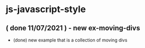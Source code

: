 # js-javascript-style

## ( done 11/07/2021 ) - new ex-moving-divs
* (done) new example that is a collection of moving divs

